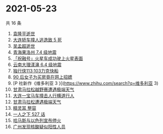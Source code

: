 # 2021-05-23

共 16 条

<!-- BEGIN -->
<!-- 最后更新时间 Sun May 23 2021 15:14:42 GMT+0800 (China Standard Time) -->

1. [袁隆平逝世](https://www.zhihu.com/search?q=袁隆平)
2. [大连轿车撞人逃逸致 5 死](https://www.zhihu.com/search?q=大连车祸)
3. [吴孟超逝世](https://www.zhihu.com/search?q=吴孟超)
4. [青海果洛州 7.4 级地震](https://www.zhihu.com/search?q=青海地震)
5. [「祝融号」火星车成功驶上火星表面](https://www.zhihu.com/search?q=祝融号)
6. [云南大理漾濞 6.4 级地震](https://www.zhihu.com/search?q=云南地震)
7. [独行侠113:103力克快船](https://www.zhihu.com/search?q=独行侠)
8. [90 后女子为买房竟在网上招嫖](https://www.zhihu.com/search?q=杭州买房)
9. [P 社新作《维多利亚 3 》](https://www.zhihu.com/search?q=维多利亚 3)
10. [甘肃马拉松越野赛遭遇极端天气](https://www.zhihu.com/search?q=甘肃马拉松)
11. [大连一宝马车撞击人行横道行人](https://www.zhihu.com/search?q=大连车祸)
12. [甘肃马拉松遭遇极端天气](https://www.zhihu.com/search?q=甘肃马拉松)
13. [精灵耳 整容](https://www.zhihu.com/search?q=精灵耳)
14. [一人之下 527 话](https://www.zhihu.com/search?q=一人之下)
15. [哈马斯与以色列宣布停火](https://www.zhihu.com/search?q=以色列哈马斯)
16. [广州发现核酸疑似阳性人员](https://www.zhihu.com/search?q=广州核酸疑似阳性)

<!-- END -->
